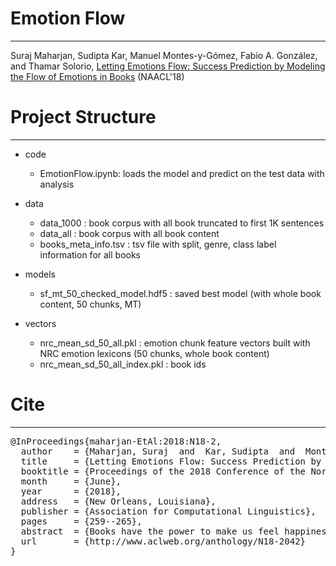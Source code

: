 # Emotion Flow
---

Suraj Maharjan, Sudipta Kar, Manuel Montes-y-Gómez, Fabio A. González, and  Thamar Solorio, [Letting Emotions Flow: Success Prediction by Modeling the Flow of Emotions in Books](http://www.aclweb.org/anthology/N18-2042) (NAACL'18)


# Project Structure
---

* code
    * EmotionFlow.ipynb:  loads the model and predict on the test data with analysis

* data
    * data_1000 :  book corpus with all book truncated to first 1K sentences
    * data_all : book corpus with all book content
    * books_meta_info.tsv : tsv file with split, genre, class label information for all books

* models
    * sf_mt_50_checked_model.hdf5 : saved best model (with whole book content, 50 chunks, MT) 

* vectors
    * nrc_mean_sd_50_all.pkl : emotion chunk feature vectors built with NRC emotion lexicons (50 chunks, whole book content)
    * nrc_mean_sd_50_all_index.pkl : book ids
    

# Cite
---

<pre>
@InProceedings{maharjan-EtAl:2018:N18-2,
  author    = {Maharjan, Suraj  and  Kar, Sudipta  and  Montes, Manuel  and  Gonzalez, Fabio A.  and  Solorio, Thamar},
  title     = {Letting Emotions Flow: Success Prediction by Modeling the Flow of Emotions in Books},
  booktitle = {Proceedings of the 2018 Conference of the North American Chapter of the Association for Computational Linguistics: Human Language Technologies, Volume 2 (Short Papers)},
  month     = {June},
  year      = {2018},
  address   = {New Orleans, Louisiana},
  publisher = {Association for Computational Linguistics},
  pages     = {259--265},
  abstract  = {Books have the power to make us feel happiness, sadness, pain, surprise, or sorrow. An author's dexterity in the use of these emotions captivates readers and makes it difficult for them to put the book down. In this paper, we model the flow of emotions over a book using recurrent neural networks and quantify its usefulness in predicting success in books. We obtained the best weighted F1-score of 69% for predicting books' success in a multitask setting (simultaneously predicting success and genre of books).},
  url       = {http://www.aclweb.org/anthology/N18-2042}
}
</pre>